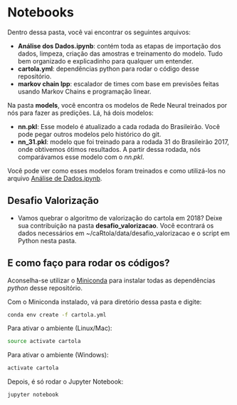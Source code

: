 # Notebooks

Dentro dessa pasta, você vai encontrar os seguintes arquivos:

- **Análise dos Dados.ipynb**: contém toda as etapas de importação dos dados, limpeza, criação das amostras e treinamento do modelo. Tudo bem organizado e explicadinho para qualquer um entender.
- **cartola.yml**: dependências python para rodar o código desse repositório.
- **markov chain lpp**: escalador de times com base em previsões feitas usando Markov Chains e programação linear.

Na pasta **models**, você encontra os modelos de Rede Neural treinados por nós para fazer as predições. Lá, há dois modelos:

- **nn.pkl**: Esse modelo é atualizado a cada rodada do Brasileirão. Você pode pegar outros modelos pelo histórico do git.
- **nn_31.pkl**: modelo que foi treinado para a rodada 31 do Brasileirão 2017, onde obtivemos ótimos resultados. A partir dessa rodada, nós comparávamos esse modelo com o _nn.pkl_.

Você pode ver como esses modelos foram treinados e como utilizá-los no arquivo [Análise de Dados.ipynb](src/python/Análise%20dos%20Dados.ipynb).

## Desafio Valorização

- Vamos quebrar o algoritmo de valorização do cartola em 2018? Deixe sua contribuição na pasta **desafio_valorizacao**. Você econtrará os dados necessários em ~/caRtola/data/desafio_valorizacao e o script em Python nesta pasta.

## E como faço para rodar os códigos?

Aconselha-se utilizar o [Miniconda](https://conda.io/miniconda.html) para instalar todas as dependências _python_ desse repositório.

Com o Miniconda instalado, vá para diretório dessa pasta e digite:

```sh
conda env create -f cartola.yml
```

Para ativar o ambiente (Linux/Mac):

```sh
source activate cartola
```

Para ativar o ambiente (Windows):

```sh
activate cartola
```

Depois, é só rodar o Jupyter Notebook:

```sh
jupyter notebook
```
